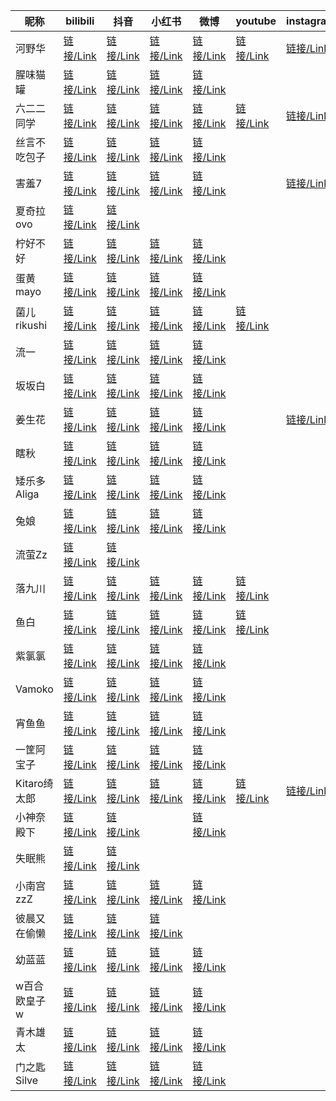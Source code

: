 ﻿| 昵称         | bilibili                                          | 抖音                                        | 小红书                                                       | 微博                                        | youtube                                            | instagram                                              | tiktok                                          | twitter                                         |
| ------------ | ------------------------------------------------- | ------------------------------------------- | ------------------------------------------------------------ | ------------------------------------------- | -------------------------------------------------- | ------------------------------------------------------ | ----------------------------------------------- | ----------------------------------------------- |
| 河野华       | [链接/Link](https://space.bilibili.com/18343098)  | [链接/Link](https://v.douyin.com/i2rKgFcc/) | [链接/Link](https://www.xiaohongshu.com/user/profile/5a675909e8ac2b1ef16e4d2a) | [链接/Link](https://weibo.com/u/1664562813) | [链接/Link](https://www.youtube.com/@suiseiko1202) | [链接/Link](https://www.instagram.com/c3eru/)          | [链接/Link](https://www.tiktok.com/@suiseiko)   | [链接/Link](https://twitter.com/chitandaneko)   |
| 腥味猫罐     | [链接/Link](https://space.bilibili.com/305956876) | [链接/Link](https://v.douyin.com/i2rEFr1F/) | [链接/Link](https://www.xiaohongshu.com/user/profile/5c686220000000001202b309) | [链接/Link](https://weibo.com/u/1877891953) |                                                    |                                                        |                                                 |                                                 |
| 六二二同学   | [链接/Link](https://space.bilibili.com/171368594) | [链接/Link](https://v.douyin.com/i2rEAugx/) | [链接/Link](https://www.xiaohongshu.com/user/profile/5a77b2a04eacab79888f98d2) | [链接/Link](https://weibo.com/u/1853544207) | [链接/Link](https://www.youtube.com/@sixtwotwo)    | [链接/Link](https://www.instagram.com/sixtwo2/)        | [链接/Link](https://www.tiktok.com/@sixtutu)    | [链接/Link](https://twitter.com/sixtutu622)     |
| 丝言不吃包子 | [链接/Link](https://space.bilibili.com/16322326)  | [链接/Link](https://v.douyin.com/i2roxnUC/) | [链接/Link](https://www.xiaohongshu.com/user/profile/5e9416e00000000001004638) | [链接/Link](https://weibo.com/u/3395501062) |                                                    |                                                        |                                                 |                                                 |
| 害羞7        | [链接/Link](https://space.bilibili.com/23237718)  | [链接/Link](https://v.douyin.com/i2hsmVyj/) | [链接/Link](https://www.xiaohongshu.com/user/profile/59fbc883e8ac2b21fb53712d) | [链接/Link](https://weibo.com/u/3214584813) |                                                    | [链接/Link](https://www.instagram.com/haixiu777/)      | [链接/Link](https://www.tiktok.com/@haixiu7)    | [链接/Link](https://twitter.com/haixiu777)      |
| 夏奇拉ovo    | [链接/Link](https://space.bilibili.com/28793200)  | [链接/Link](https://v.douyin.com/i2rEBVQE/) |                                                              |                                             |                                                    |                                                        |                                                 |                                                 |
| 柠好不好     | [链接/Link](https://space.bilibili.com/1471508)   | [链接/Link](https://v.douyin.com/i2hbS7ou/) | [链接/Link](https://www.xiaohongshu.com/user/profile/5adefcd1e8ac2b1799589e50) | [链接/Link](https://weibo.com/u/2079502023) |                                                    |                                                        |                                                 |                                                 |
| 蛋黄mayo     | [链接/Link](https://space.bilibili.com/13258564)  | [链接/Link](https://v.douyin.com/i2hqWC9N/) | [链接/Link](https://www.xiaohongshu.com/user/profile/56881e8cb8c8b4043960f7d8) | [链接/Link](https://weibo.com/u/1661916393) |                                                    |                                                        |                                                 |                                                 |
| 菌儿rikushi  | [链接/Link](https://space.bilibili.com/1477074)   | [链接/Link](https://v.douyin.com/i2fJskdw/) | [链接/Link](https://www.xiaohongshu.com/user/profile/5acd92984eacab1fd6b98cb9) | [链接/Link](https://weibo.com/u/6399116948) | [链接/Link](https://www.youtube.com/@rikushi4350)  |                                                        |                                                 | [链接/Link](https://twitter.com/zoey_0228)      |
| 流一         | [链接/Link](https://space.bilibili.com/1481675)   | [链接/Link](https://v.douyin.com/i2rorYEk/) | [链接/Link](https://www.xiaohongshu.com/user/profile/5ce02d4900000000160100a8) | [链接/Link](https://weibo.com/u/2279031160) |                                                    |                                                        |                                                 |                                                 |
| 坂坂白       | [链接/Link](https://space.bilibili.com/560647)    | [链接/Link](https://v.douyin.com/i2hgRhYb/) | [链接/Link](https://www.xiaohongshu.com/user/profile/5bd08e50c41413000123a2d3) | [链接/Link](https://weibo.com/u/5491928243) |                                                    |                                                        |                                                 |                                                 |
| 姜生花       | [链接/Link](https://space.bilibili.com/490036638) | [链接/Link](https://v.douyin.com/i2hp7t8W/) | [链接/Link](https://www.xiaohongshu.com/user/profile/5a404eed11be1008fa466790) | [链接/Link](https://weibo.com/u/3908010153) |                                                    | [链接/Link](https://www.instagram.com/jiangsheng_hua/) |                                                 | [链接/Link](https://twitter.com/Jiangsheng_Hua) |
| 瞎秋         | [链接/Link](https://space.bilibili.com/540203)    | [链接/Link](https://v.douyin.com/i2hpXMTm/) | [链接/Link](https://www.xiaohongshu.com/user/profile/55d42463a75c95797f2e959f) | [链接/Link](https://weibo.com/u/2293502335) |                                                    |                                                        |                                                 |                                                 |
| 矮乐多Aliga  | [链接/Link](https://space.bilibili.com/259333)    | [链接/Link](https://v.douyin.com/i2hgfJMh/) | [链接/Link](https://www.xiaohongshu.com/user/profile/5dc18bb20000000001000965) | [链接/Link](https://weibo.com/u/2711388952) |                                                    |                                                        |                                                 |                                                 |
| 兔娘         | [链接/Link](https://space.bilibili.com/498099165) | [链接/Link](https://v.douyin.com/i2h16Dn5/) | [链接/Link](https://www.xiaohongshu.com/user/profile/606e7760000000000100af09) | [链接/Link](https://weibo.com/u/2975922440) |                                                    |                                                        |                                                 |                                                 |
| 流萤Zz       | [链接/Link](https://space.bilibili.com/2108856)   | [链接/Link](https://v.douyin.com/i2hGSha1/) |                                                              |                                             |                                                    |                                                        |                                                 |                                                 |
| 落九川       | [链接/Link](https://space.bilibili.com/470962000) | [链接/Link](https://v.douyin.com/i2h1TQGj/) | [链接/Link](https://www.xiaohongshu.com/user/profile/5f6b6208000000000100bcaa) | [链接/Link](https://weibo.com/u/7278526221) | [链接/Link](https://www.youtube.com/@luojiuchuan)  |                                                        |                                                 |                                                 |
| 鱼白         | [链接/Link](https://space.bilibili.com/16015678)  | [链接/Link](https://v.douyin.com/i2hJMHAp/) | [链接/Link](https://www.xiaohongshu.com/user/profile/657ac6520000000019010d19) | [链接/Link](https://weibo.com/u/7837385700) | [链接/Link](https://www.youtube.com/@YesYubai)     |                                                        |                                                 |                                                 |
| 紫氯氯       | [链接/Link](https://space.bilibili.com/2173008)   | [链接/Link](https://v.douyin.com/i2hsEqkY/) | [链接/Link](https://www.xiaohongshu.com/user/profile/5d5cd99f000000000101820d) | [链接/Link](https://weibo.com/u/3789405820) |                                                    |                                                        |                                                 |                                                 |
| Vamoko       | [链接/Link](https://space.bilibili.com/45024129)  | [链接/Link](https://v.douyin.com/i2Vap2Nh/) | [链接/Link](https://www.xiaohongshu.com/user/profile/5bed7855057d07000195653c) | [链接/Link](https://weibo.com/u/2535836307) |                                                    |                                                        |                                                 |                                                 |
| 宵鱼鱼       | [链接/Link](https://space.bilibili.com/17437888)  | [链接/Link](https://v.douyin.com/ijskYqdU/) | [链接/Link](https://www.xiaohongshu.com/user/profile/5c474f54000000001003f021) | [链接/Link](https://weibo.com/u/5292676971) |                                                    |                                                        |                                                 |                                                 |
| 一筐阿宝子   | [链接/Link](https://space.bilibili.com/462628)    | [链接/Link](https://v.douyin.com/i2hgscNn/) | [链接/Link](https://www.xiaohongshu.com/user/profile/590b5d806a6a692b1deb51f8) | [链接/Link](https://weibo.com/u/2248220012) |                                                    |                                                        |                                                 |                                                 |
| Kitaro绮太郎 | [链接/Link](https://space.bilibili.com/2075682)   | [链接/Link](https://v.douyin.com/i2hgWmXH/) | [链接/Link](https://www.xiaohongshu.com/user/profile/56681bd144760850dc10c1a6) | [链接/Link](https://weibo.com/u/1923024604) | [链接/Link](https://www.youtube.com/@davidkhwasi)  | [链接/Link](https://www.instagram.com/kitaro_cos/)     | [链接/Link](https://www.tiktok.com/@kitaro_cos) | [链接/Link](https://twitter.com/kitaro_cos)     |
| 小神奈殿下   | [链接/Link](https://space.bilibili.com/525393141) | [链接/Link](https://v.douyin.com/i2hJ4XLN/) |                                                              | [链接/Link](https://weibo.com/u/6768729225) |                                                    |                                                        |                                                 |                                                 |
| 失眠熊       | [链接/Link](https://space.bilibili.com/106246763) | [链接/Link](https://v.douyin.com/i2hG9y1J/) |                                                              |                                             |                                                    |                                                        |                                                 |                                                 |
| 小南宫zzZ    | [链接/Link](https://space.bilibili.com/2837929)   | [链接/Link](https://v.douyin.com/i2hGrta6/) | [链接/Link](https://www.xiaohongshu.com/user/profile/5b8cfacd9893db0001dbabc1) | [链接/Link](https://weibo.com/u/1868515735) |                                                    |                                                        |                                                 |                                                 |
| 彼晨又在偷懒 | [链接/Link](https://space.bilibili.com/339335440) | [链接/Link](https://v.douyin.com/i2hehNPA/) | [链接/Link](https://www.xiaohongshu.com/user/profile/5c28c50000000000060323b6) |                                             |                                                    |                                                        |                                                 |                                                 |
| 幼蓝蓝       | [链接/Link](https://space.bilibili.com/509069409) | [链接/Link](https://v.douyin.com/i2heyHaw/) | [链接/Link](https://www.xiaohongshu.com/user/profile/5c3caf96000000000503f617) | [链接/Link](https://weibo.com/5597803821)   |                                                    |                                                        |                                                 |                                                 |
| w百合欧皇子w | [链接/Link](https://space.bilibili.com/576899)    | [链接/Link](https://v.douyin.com/i2hecgUN/) | [链接/Link](https://www.xiaohongshu.com/user/profile/5f919208000000000101eb4b) | [链接/Link](https://weibo.com/u/3489213692) |                                                    |                                                        |                                                 |                                                 |
| 青木雄太     | [链接/Link](https://space.bilibili.com/352573479) | [链接/Link](https://v.douyin.com/i2Vayfqh/) | [链接/Link](https://www.xiaohongshu.com/user/profile/5754d843a9b2ed40f03bdfc4) | [链接/Link](https://weibo.com/u/3178294952) |                                                    |                                                        |                                                 |                                                 |
| 门之匙Silve  | [链接/Link](https://space.bilibili.com/226398)    | [链接/Link](https://v.douyin.com/i2Vag1n2/) | [链接/Link](https://www.xiaohongshu.com/user/profile/618cd79e000000001000c461) | [链接/Link](https://weibo.com/u/7333290244) |                                                    |                                                        |                                                 |                                                 |

